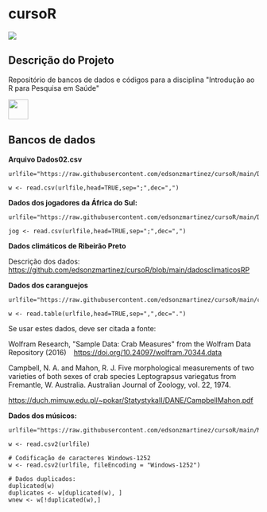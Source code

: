 # cursoR

![](https://img.shields.io/github/languages/code-size/edsonzmartinez/cursoR)

## Descrição do Projeto
<p align="left">Repositório de bancos de dados e códigos para a disciplina "Introdução ao R para Pesquisa em Saúde"</p>

<img src="https://cdn.jsdelivr.net/gh/devicons/devicon/icons/r/r-original.svg" width="40" height="40"/>

## Bancos de dados

**Arquivo Dados02.csv**

```
urlfile="https://raw.githubusercontent.com/edsonzmartinez/cursoR/main/Dados02.csv"

w <- read.csv(urlfile,head=TRUE,sep=";",dec=",")
```

**Dados dos jogadores da África do Sul:**

```
urlfile="https://raw.githubusercontent.com/edsonzmartinez/cursoR/main/Dados_jogadores.csv"

jog <- read.csv(urlfile,head=TRUE,sep=";",dec=",")
```

**Dados climáticos de Ribeirão Preto**

Descrição dos dados: https://github.com/edsonzmartinez/cursoR/blob/main/dadosclimaticosRP

**Dados dos caranguejos**

```
urlfile="https://raw.githubusercontent.com/edsonzmartinez/cursoR/main/crabs.txt"

w <- read.table(urlfile,head=TRUE,sep=",",dec=".")
```

Se usar estes dados, deve ser citada a fonte:

Wolfram Research, "Sample Data: Crab Measures" from the Wolfram Data Repository (2016)   https://doi.org/10.24097/wolfram.70344.data 

Campbell, N. A. and Mahon, R. J. Five morphological measurements of two varieties of both sexes of crab species Leptograpsus variegatus from Fremantle, W. Australia. Australian Journal of Zoology, vol. 22, 1974.

https://duch.mimuw.edu.pl/~pokar/StatystykaII/DANE/CampbellMahon.pdf

**Dados dos músicos:**

```
urlfile="https://raw.githubusercontent.com/edsonzmartinez/cursoR/main/Musicos.csv"

w <- read.csv2(urlfile)

# Codificação de caracteres Windows-1252
w <- read.csv2(urlfile, fileEncoding = "Windows-1252")

# Dados duplicados:
duplicated(w)
duplicates <- w[duplicated(w), ]
wnew <- w[!duplicated(w),]
```

